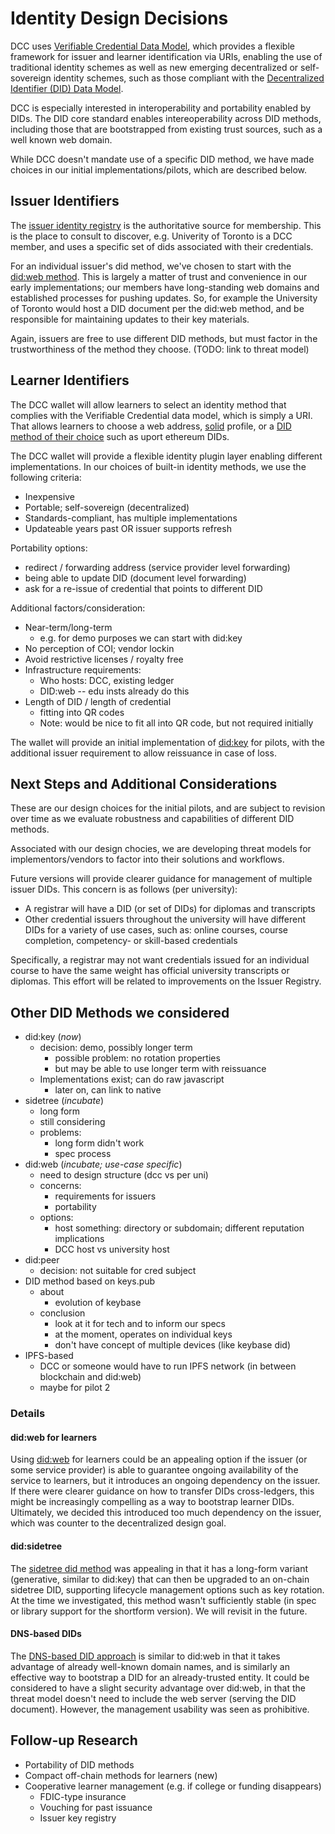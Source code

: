 # Identity Design Decisions

DCC uses [Verifiable Credential Data Model](https://w3c.github.io/vc-data-model/), which provides a flexible framework for issuer and learner identification via URIs, enabling the use of traditional identity schemes as well as new emerging decentralized or self-sovereign identity schemes, such as those compliant with the [Decentralized Identifier (DID) Data Model](https://w3c.github.io/did-core/). 

DCC is especially interested in interoperability and portability enabled by DIDs. The DID core standard enables intereoperability across DID methods, including those that are bootstrapped from existing trust sources, such as a well known web domain.

While DCC doesn't mandate use of a specific DID method, we have made choices in our initial implementations/pilots, which are described below. 

## Issuer Identifiers

The [issuer identity registry](issuer_registry.md) is the authoritative source for membership. This is the place to consult to discover, e.g. Univerity of Toronto is a DCC member, and uses a specific set of dids associated with their credentials.

For an individual issuer's did method, we've chosen to start with the [did:web method](https://w3c-ccg.github.io/did-method-web/). This is largely a matter of trust and convenience in our early implementations; our members have long-standing web domains and established processes for pushing updates. So, for example the University of Toronto would host a DID document per the did:web method, and be responsible for maintaining updates to their key materials.

Again, issuers are free to use different DID methods, but must factor in the trustworthiness of the method they choose. (TODO: link to threat model)

## Learner Identifiers

The DCC wallet will allow learners to select an identity method that complies with the Verifiable Credential data model, which is simply a URI. That allows learners to choose a web address, [solid](https://solidproject.org) profile, or a [DID method of their choice](https://www.w3.org/TR/did-spec-registries/) such as uport ethereum DIDs. 


The DCC wallet will provide a flexible identity plugin layer enabling different implementations. In our choices of built-in identity methods, we use the following criteria:

- Inexpensive
- Portable; self-sovereign (decentralized)
- Standards-compliant, has multiple implementations
- Updateable years past OR issuer supports refresh

Portability options:
- redirect / forwarding address (service provider level forwarding)
- being able to update DID (document level forwarding)
- ask for a re-issue of credential that points to different DID

Additional factors/consideration:
- Near-term/long-term
    - e.g. for demo purposes we can start with did:key
- No perception of COI; vendor lockin
- Avoid restrictive licenses / royalty free
- Infrastructure requirements:
    - Who hosts: DCC, existing ledger
    - DID:web -- edu insts already do this
- Length of DID / length of credential
    - fitting into QR codes
    - Note: would be nice to fit all into QR code, but not required initially


The wallet will provide an initial implementation of [did:key](https://w3c-ccg.github.io/did-method-key/) for pilots, with the additional issuer requirement to allow reissuance in case of loss.

## Next Steps and Additional Considerations

These are our design choices for the initial pilots, and are subject to revision over time as we evaluate robustness and capabilities of different DID methods. 

Associated with our design chocies, we are developing threat models for implementors/vendors to factor into their solutions and workflows.

Future versions will provide clearer guidance for management of multiple issuer DIDs. This concern is as follows (per university):
- A registrar will have a DID (or set of DIDs) for diplomas and transcripts
- Other credential issuers throughout the university will have different DIDs for a variety of use cases, such as: online courses, course completion, competency- or skill-based credentials

Specifically, a registrar may not want credentials issued for an individual course to have the same weight has official university transcripts or diplomas. This effort will be related to improvements on the Issuer Registry.


## Other DID Methods we considered 

- did:key (*now*)
    - decision: demo, possibly longer term 
       - possible problem: no rotation properties
       - but may be able to use longer term with reissuance
    - Implementations exist; can do raw javascript
        - later on, can link to native
- sidetree (*incubate*)
    - long form
    - still considering
    - problems:
        - long form didn't work
        - spec process
- did:web (*incubate; use-case specific*)
    - need to design structure (dcc vs per uni)
    - concerns: 
        - requirements for issuers
        - portability
    - options:
        - host something: directory or subdomain; different reputation implications
        - DCC host vs university host
- did:peer
    - decision: not suitable for cred subject
- DID method based on keys.pub
    - about
        - evolution of keybase
    - conclusion
        - look at it for tech and to inform our specs
        - at the moment, operates on individual keys
        - don't have concept of multiple devices (like keybase did)
- IPFS-based
    - DCC or someone would have to run IPFS network (in between blockchain and did:web)
    - maybe for pilot 2

### Details

#### did:web for learners

Using [did:web](https://w3c-ccg.github.io/did-method-web/) for learners could be an appealing option if the issuer (or some service provider) is able to guarantee ongoing availability of the service to learners, but it introduces an ongoing dependency on the issuer. If there were clearer guidance on how to transfer DIDs cross-ledgers, this might be increasingly compelling as a way to bootstrap learner DIDs. Ultimately, we decided this introduced too much dependency on the issuer, which was counter to the decentralized design goal.

#### did:sidetree

The [sidetree did method](https://identity.foundation/sidetree/spec/) was appealing in that it has a long-form variant (generative, similar to did:key) that can then be upgraded to an on-chain sidetree DID, supporting lifecycle management options such as key rotation. At the time we investigated, this method wasn't sufficiently stable (in spec or library support for the shortform version). We will revisit in the future.

#### DNS-based DIDs

The [DNS-based DID approach](https://tools.ietf.org/html/draft-mayrhofer-did-dns-01) is similar to did:web in that it takes advantage of already well-known domain names, and is similarly an effective way to bootstrap a DID for an already-trusted entity. It could be considered to have a slight security advantage over did:web, in that the threat model doesn't need to include the web server (serving the DID document). However, the management usability was seen as prohibitive.

## Follow-up Research

- Portability of DID methods
- Compact off-chain methods for learners (new)
- Cooperative learner management (e.g. if college or funding disappears)
    - FDIC-type insurance
    - Vouching for past issuance
    - Issuer key registry
